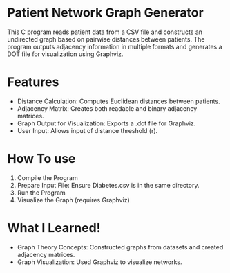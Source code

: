 # Patient Network Graph Generator

This C program reads patient data from a CSV file and constructs an undirected graph based on pairwise distances between patients. The program outputs adjacency information in multiple formats and generates a DOT file for visualization using Graphviz.

# Features
* Distance Calculation: Computes Euclidean distances between patients.
* Adjacency Matrix: Creates both readable and binary adjacency matrices.
* Graph Output for Visualization: Exports a .dot file for Graphviz.
* User Input: Allows input of distance threshold (r).

 # How To use
  1.  Compile the Program
  2.  Prepare Input File: Ensure Diabetes.csv is in the same directory.
  3.  Run the Program
  4.  Visualize the Graph (requires Graphviz)
	
# What I Learned!

* Graph Theory Concepts: Constructed graphs from datasets and created adjacency matrices.
* Graph Visualization: Used Graphviz to visualize networks.


